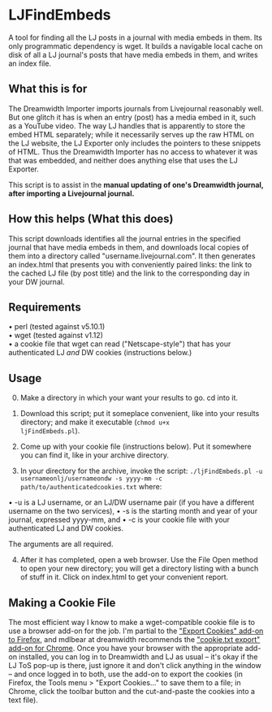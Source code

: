 # LJFindEmbeds
A tool for finding all the LJ posts in a journal with media embeds in them.  Its only programmatic dependency is wget. It builds a navigable local cache on disk of all a LJ journal's posts that have media embeds in them, and writes an index file.

## What this is for
The Dreamwidth Importer imports journals from Livejournal reasonably well.  But one glitch it has is when an entry (post) has a media embed in it, such as a YouTube video.  The way LJ handles that is apparently to store the embed HTML separately; while it necessarily serves up the raw HTML on the LJ website, the LJ Exporter only includes the pointers to these snippets of HTML.  Thus the Dreamwidth Importer has no access to whatever it was that was embedded, and neither does anything else that uses the LJ Exporter.

This script is to assist in the <strong>manual updating of one's Dreamwidth journal, after importing a Livejournal journal.</strong>

## How this helps (What this does)
This script downloads identifies all the journal entries in the specified journal that have media embeds in them, and downloads local copies of them into a directory called "username.livejournal.com". It then generates an index.html that presents you with conveniently paired links: the link to the cached LJ file (by post title) and the link to the corresponding day in your DW journal.

## Requirements
• perl (tested against v5.10.1)<br />
• wget (tested against v1.12)<br />
• a cookie file that wget can read ("Netscape-style") that has your authenticated LJ <em>and</em> DW cookies (instructions below.)

## Usage

0) Make a directory in which your want your results to go.  cd into it.

1) Download this script; put it someplace convenient, like into your results directory; and make it executable (<code>chmod u+x ljFindEmbeds.pl</code>).

2) Come up with your cookie file (instructions below).  Put it somewhere you can find it, like in your archive directory.

3) In your directory for the archive, invoke the script: <code>./ljFindEmbeds.pl -u usernameonlj/usernameondw -s yyyy-mm -c path/to/authenticatedcookies.txt</code> where:

• -u is a LJ username, or an LJ/DW username pair (if you have a different username on the two services),
• -s is the starting month and year of your journal, expressed yyyy-mm, and
• -c is your cookie file with your authenticated LJ and DW cookies.

The arguments are all required.

4) After it has completed, open a web browser.  Use the File Open method to open your new directory; you will get a directory listing with a bunch of stuff in it.  Click on index.html to get your convenient report.

## Making a Cookie File

The most efficient way I know to make a wget-compatible cookie file is to use a browser add-on for the job.  I'm partial to the <a href="https://addons.mozilla.org/en-US/firefox/addon/export-cookies/?src=userprofile">"Export Cookies" add-on to Firefox</a>, and mdlbear at dreamwidth recommends the <a href="https://chrome.google.com/webstore/detail/cookietxt-export/lopabhfecdfhgogdbojmaicoicjekelh?hl=en">"cookie.txt export" add-on for Chrome</a>.  Once you have your browser with the appropriate add-on installed, you can log in to Dreamwidth and LJ as usual – it's okay if the LJ ToS pop-up is there, just ignore it and don't click anything in the window – and once logged in to both, use the add-on to export the cookies (in Firefox, the Tools menu &gt; "Export Cookies..." to save them to a file; in Chrome, click the toolbar button and the cut-and-paste the cookies into a text file).

